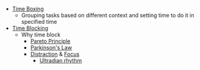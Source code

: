 - [Time Boxing]()
    - Grouping tasks based on different context and setting time to do it in specified time
- [Time Blocking]()
    - Why time block
        - [Pareto Principle]()
        - [Parkinson's Law]()
        - [Distraction]() & [Focus]()
            - [Ultradian rhythm]()
